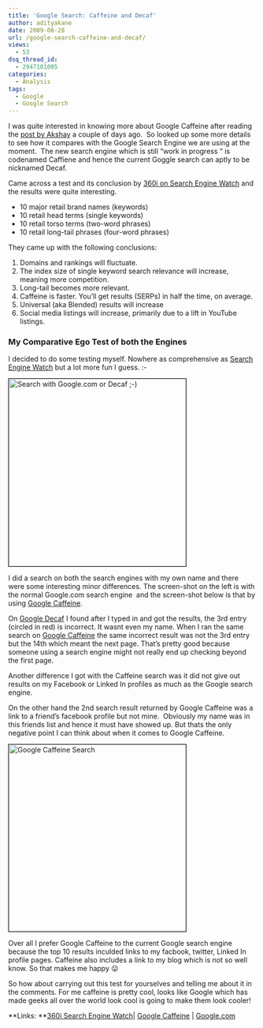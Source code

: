 ```yaml
---
title: 'Google Search: Caffeine and Decaf'
author: adityakane
date: 2009-08-28
url: /google-search-caffeine-and-decaf/
views:
  - 53
dsq_thread_id:
  - 2947101005
categories:
  - Analysis
tags:
  - Google
  - Google Search
---
```

I was quite interested in knowing more about Google Caffeine after reading the [post by Akshay][1] a couple of days ago.  So looked up some more details to see how it compares with the Google Search Engine we are using at the moment.  The new search engine which is still &#8220;work in progress &#8221; is codenamed Caffiene and hence the current Goggle search can aptly to be nicknamed Decaf.

Came across a test and its conclusion by <a href="http://blog.searchenginewatch.com/090825-163156" onclick="_gaq.push(['_trackEvent', 'outbound-article', 'http://blog.searchenginewatch.com/090825-163156', '360i on Search Engine Watch']);" >360i on Search Engine Watch</a> and the results were quite interesting.

  * 10 major retail brand names (keywords)
  * 10 retail head terms (single keywords)
  * 10 retail torso terms (two-word phrases)
  * 10 retail long-tail phrases (four-word phrases)

They came up with the following conclusions:

  1. Domains and rankings will fluctuate.
  2. The index size of single keyword search relevance will increase, meaning more competition.
  3. Long-tail becomes more relevant.
  4. Caffeine is faster. You&#8217;ll get results (SERPs) in half the time, on average.
  5. Universal (aka Blended) results will increase
  6. Social media listings will increase, primarily due to a lift in YouTube listings.

### My Comparative Ego Test of both the Engines

I decided to do some testing myself. Nowhere as comprehensive as <a href="http://blog.searchenginewatch.com/090825-163156" onclick="_gaq.push(['_trackEvent', 'outbound-article', 'http://blog.searchenginewatch.com/090825-163156', 'Search Engine Watch']);" >Search Engine Watch</a> but a lot more fun I guess. <img src="http://devilsworkshop.org/wp-includes/images/smilies/simple-smile.png" alt=":-)" class="wp-smiley" style="height: 1em; max-height: 1em;" />

<img class="size-full wp-image-13276 alignnone" style="border: 1px solid black" src="http://cdn.devilsworkshop.org/files/2009/08/google_decaf_ego_search.png" alt="Search with Google.com or Decaf ;-)" width="360" height="380" />

I did a search on both the search engines with my own name and there were some interesting minor differences. The screen-shot on the left is with the normal Google.com search engine  and the screen-shot below is that by using <a href="http://www2.sandbox.google.com" onclick="_gaq.push(['_trackEvent', 'outbound-article', 'http://www2.sandbox.google.com', 'Google Caffeine']);" >Google Caffeine</a>.

On <a href="http://google.com" onclick="_gaq.push(['_trackEvent', 'outbound-article', 'http://google.com', 'Google Decaf']);" >Google Decaf</a> I found after I typed in and got the results, the 3rd entry (circled in red) is incorrect. It wasnt even my name. When I ran the same search on <a href="http://www2.sandbox.google.com/" onclick="_gaq.push(['_trackEvent', 'outbound-article', 'http://www2.sandbox.google.com/', 'Google Caffeine']);" >Google Caffeine</a> the same incorrect result was not the 3rd entry but the 14th which meant the next page. That&#8217;s pretty good because someone using a search engine might not really end up checking beyond the first page.

Another difference I got with the Caffeine search was it did not give out results on my Facebook or Linked In profiles as much as the Google search engine.

On the other hand the 2nd search result returned by Google Caffeine was a link to a friend&#8217;s facebook profile but not mine.  Obviously my name was in this friends list and hence it must have showed up. But thats the only negative point I can think about when it comes to Google Caffeine.

<img class="size-full wp-image-13281 alignnone" style="border: 1px solid black" src="http://cdn.devilsworkshop.org/files/2009/08/google_caff_ego_search.png" alt="Google Caffeine Search" width="360" height="379" />

Over all I prefer Google Caffeine to the current Google search engine because the top 10 results inculded links to my facbook, twitter, Linked In profile pages. Caffeine also includes a link to my blog which is not so well know. So that makes me happy 😛

So how about carrying out this test for yourselves and telling me about it in the comments. For me caffeine is pretty cool, looks like Google which has made geeks all over the world look cool is going to make them look cooler!

**Links: **<a href="http://blog.searchenginewatch.com/090825-163156" onclick="_gaq.push(['_trackEvent', 'outbound-article', 'http://blog.searchenginewatch.com/090825-163156', '360i Search Engine Watch']);" >360i Search Engine Watch</a>| <a href="http://www2.sandbox.google.com/" onclick="_gaq.push(['_trackEvent', 'outbound-article', 'http://www2.sandbox.google.com/', 'Google Caffeine']);" >Google Caffeine</a> | <a href="http://www.google.com" onclick="_gaq.push(['_trackEvent', 'outbound-article', 'http://www.google.com', 'Google.com']);" >Google.com</a>

 [1]: http://devilsworkshop.org/google-caffeine-future-of-google-web-search/

